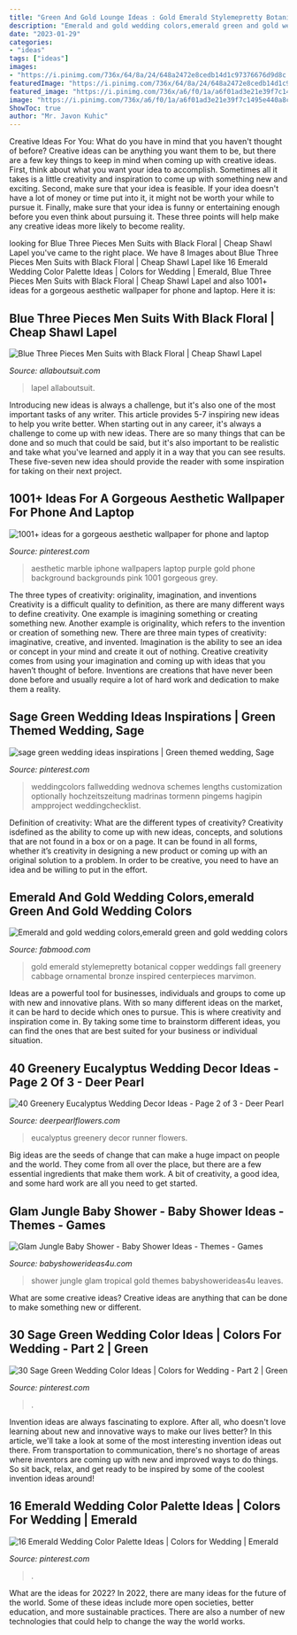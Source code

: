 ```yaml
---
title: "Green And Gold Lounge Ideas : Gold Emerald Stylemepretty Botanical Copper Weddings Fall Greenery Cabbage Ornamental Bronze Inspired Centerpieces Marvimon"
description: "Emerald and gold wedding colors,emerald green and gold wedding colors"
date: "2023-01-29"
categories:
- "ideas"
tags: ["ideas"]
images:
- "https://i.pinimg.com/736x/64/8a/24/648a2472e8cedb14d1c97376676d9d8c.jpg"
featuredImage: "https://i.pinimg.com/736x/64/8a/24/648a2472e8cedb14d1c97376676d9d8c.jpg"
featured_image: "https://i.pinimg.com/736x/a6/f0/1a/a6f01ad3e21e39f7c1495e440a8c47dd.jpg"
image: "https://i.pinimg.com/736x/a6/f0/1a/a6f01ad3e21e39f7c1495e440a8c47dd.jpg"
ShowToc: true
author: "Mr. Javon Kuhic"
---
```



Creative Ideas For You: What do you have in mind that you haven't thought of before?
Creative ideas can be anything you want them to be, but there are a few key things to keep in mind when coming up with creative ideas. First, think about what you want your idea to accomplish. Sometimes all it takes is a little creativity and inspiration to come up with something new and exciting. Second, make sure that your idea is feasible. If your idea doesn't have a lot of money or time put into it, it might not be worth your while to pursue it. Finally, make sure that your idea is funny or entertaining enough before you even think about pursuing it. These three points will help make any creative ideas more likely to become reality.

	

		
looking for Blue Three Pieces Men Suits with Black Floral | Cheap Shawl Lapel you've came to the right place. We have 8 Images about Blue Three Pieces Men Suits with Black Floral | Cheap Shawl Lapel like 16 Emerald Wedding Color Palette Ideas | Colors for Wedding | Emerald, Blue Three Pieces Men Suits with Black Floral | Cheap Shawl Lapel and also 1001+ ideas for a gorgeous aesthetic wallpaper for phone and laptop. Here it is:
		
    
## Blue Three Pieces Men Suits With Black Floral | Cheap Shawl Lapel

<img loading=lazy src="https://www.allaboutsuit.com/pdcimg/detail/img/2020/09/4e3d15d3df6f242512a5fa75a929e0ed.jpg?time=1615119298" onerror="this.onerror=null;this.src='https://tse4.mm.bing.net/th?id=OIP.5HrO1HgFt3hf6tvfqno-zgHaLH&amp;pid=15.1';" alt="Blue Three Pieces Men Suits with Black Floral | Cheap Shawl Lapel">

_Source: allaboutsuit.com_

>lapel allaboutsuit. 

	

Introducing new ideas is always a challenge, but it's also one of the most important tasks of any writer. This article provides 5-7 inspiring new ideas to help you write better.
When starting out in any career, it's always a challenge to come up with new ideas. There are so many things that can be done and so much that could be said, but it's also important to be realistic and take what you've learned and apply it in a way that you can see results. These five-seven new idea should provide the reader with some inspiration for taking on their next project.

    
## 1001+ Ideas For A Gorgeous Aesthetic Wallpaper For Phone And Laptop

<img loading=lazy src="https://i.pinimg.com/736x/a6/f0/1a/a6f01ad3e21e39f7c1495e440a8c47dd.jpg" onerror="this.onerror=null;this.src='https://tse3.mm.bing.net/th?id=OIP.L7vAqq-ohBJkuxNtAeP00QHaNK&amp;pid=15.1';" alt="1001+ ideas for a gorgeous aesthetic wallpaper for phone and laptop">

_Source: pinterest.com_

>aesthetic marble iphone wallpapers laptop purple gold phone background backgrounds pink 1001 gorgeous grey. 

	

The three types of creativity: originality, imagination, and inventions
Creativity is a difficult quality to definition, as there are many different ways to define creativity. One example is imagining something or creating something new. Another example is originality, which refers to the invention or creation of something new. 
There are three main types of creativity: imaginative, creative, and invented. Imagination is the ability to see an idea or concept in your mind and create it out of nothing. Creative creativity comes from using your imagination and coming up with ideas that you haven’t thought of before. Inventions are creations that have never been done before and usually require a lot of hard work and dedication to make them a reality.

    
## Sage Green Wedding Ideas Inspirations | Green Themed Wedding, Sage

<img loading=lazy src="https://i.pinimg.com/736x/f4/a9/67/f4a967d1affbbfcafe79a718b161e2eb.jpg" onerror="this.onerror=null;this.src='https://tse4.mm.bing.net/th?id=OIP.0iHKHru2MMQ87T9tAcPiJAHaLG&amp;pid=15.1';" alt="sage green wedding ideas inspirations | Green themed wedding, Sage">

_Source: pinterest.com_

>weddingcolors fallwedding wednova schemes lengths customization optionally hochzeitszeitung madrinas tormenn pingems hagipin ampproject weddingchecklist. 

	

Definition of creativity: What are the different types of creativity?
Creativity isdefined as the ability to come up with new ideas, concepts, and solutions that are not found in a box or on a page. It can be found in all forms, whether it’s creativity in designing a new product or coming up with an original solution to a problem. In order to be creative, you need to have an idea and be willing to put in the effort.

    
## Emerald And Gold Wedding Colors,emerald Green And Gold Wedding Colors

<img loading=lazy src="http://fabmood.com/wp-content/uploads/2014/05/emerald-and-gold-wedding.jpg" onerror="this.onerror=null;this.src='https://tse2.mm.bing.net/th?id=OIP.5CpNKSaV0v73SDJrBIN0mQHaLH&amp;pid=15.1';" alt="Emerald and gold wedding colors,emerald green and gold wedding colors">

_Source: fabmood.com_

>gold emerald stylemepretty botanical copper weddings fall greenery cabbage ornamental bronze inspired centerpieces marvimon. 

	

Ideas are a powerful tool for businesses, individuals and groups to come up with new and innovative plans. With so many different ideas on the market, it can be hard to decide which ones to pursue. This is where creativity and inspiration come in. By taking some time to brainstorm different ideas, you can find the ones that are best suited for your business or individual situation.

    
## 40 Greenery Eucalyptus Wedding Decor Ideas - Page 2 Of 3 - Deer Pearl

<img loading=lazy src="http://www.deerpearlflowers.com/wp-content/uploads/2016/12/Eucalyptus-wedding-runner-via-Edyta-Szyszlo.jpg" onerror="this.onerror=null;this.src='https://tse1.mm.bing.net/th?id=OIP.2uv9ZeFOkBsOkYCa7iSmNQHaLH&amp;pid=15.1';" alt="40 Greenery Eucalyptus Wedding Decor Ideas - Page 2 of 3 - Deer Pearl">

_Source: deerpearlflowers.com_

>eucalyptus greenery decor runner flowers. 

	

Big ideas are the seeds of change that can make a huge impact on people and the world. They come from all over the place, but there are a few essential ingredients that make them work. A bit of creativity, a good idea, and some hard work are all you need to get started.

    
## Glam Jungle Baby Shower - Baby Shower Ideas - Themes - Games

<img loading=lazy src="https://babyshowerideas4u.com/wp-content/uploads/2019/05/Gold-Glam-Baby-Shower-Jungle-tropical-leaves.jpg" onerror="this.onerror=null;this.src='https://tse3.mm.bing.net/th?id=OIP.DdYDKFYmuP0frmB9pXyu4gHaJ4&amp;pid=15.1';" alt="Glam Jungle Baby Shower - Baby Shower Ideas - Themes - Games">

_Source: babyshowerideas4u.com_

>shower jungle glam tropical gold themes babyshowerideas4u leaves. 

	

What are some creative ideas?
Creative ideas are anything that can be done to make something new or different.

    
## 30 Sage Green Wedding Color Ideas | Colors For Wedding - Part 2 | Green

<img loading=lazy src="https://i.pinimg.com/736x/64/8a/24/648a2472e8cedb14d1c97376676d9d8c.jpg" onerror="this.onerror=null;this.src='https://tse3.mm.bing.net/th?id=OIP.TeUnNvZXAcjOPpOpPxvxMAHaLH&amp;pid=15.1';" alt="30 Sage Green Wedding Color Ideas | Colors for Wedding - Part 2 | Green">

_Source: pinterest.com_

>. 

	

Invention ideas are always fascinating to explore. After all, who doesn't love learning about new and innovative ways to make our lives better? In this article, we'll take a look at some of the most interesting invention ideas out there. From transportation to communication, there's no shortage of areas where inventors are coming up with new and improved ways to do things. So sit back, relax, and get ready to be inspired by some of the coolest invention ideas around!

    
## 16 Emerald Wedding Color Palette Ideas | Colors For Wedding | Emerald

<img loading=lazy src="https://i.pinimg.com/736x/22/1d/f4/221df45788a75baa0f30c1e3607bcf0b.jpg" onerror="this.onerror=null;this.src='https://tse4.mm.bing.net/th?id=OIP.mD7B_uq0uFb3gCMljAhMHAHaQb&amp;pid=15.1';" alt="16 Emerald Wedding Color Palette Ideas | Colors for Wedding | Emerald">

_Source: pinterest.com_

>. 

	

What are the ideas for 2022?
In 2022, there are many ideas for the future of the world. Some of these ideas include more open societies, better education, and more sustainable practices. There are also a number of new technologies that could help to change the way the world works.

